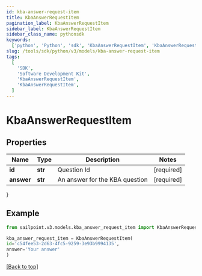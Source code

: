 ```yaml
---
id: kba-answer-request-item
title: KbaAnswerRequestItem
pagination_label: KbaAnswerRequestItem
sidebar_label: KbaAnswerRequestItem
sidebar_class_name: pythonsdk
keywords:
  ['python', 'Python', 'sdk', 'KbaAnswerRequestItem', 'KbaAnswerRequestItem']
slug: /tools/sdk/python/v3/models/kba-answer-request-item
tags:
  [
    'SDK',
    'Software Development Kit',
    'KbaAnswerRequestItem',
    'KbaAnswerRequestItem',
  ]
---
```


# KbaAnswerRequestItem

## Properties

| Name       | Type    | Description                    | Notes      |
| ---------- | ------- | ------------------------------ | ---------- |
| **id**     | **str** | Question Id                    | [required] |
| **answer** | **str** | An answer for the KBA question | [required] |

}

## Example

```python
from sailpoint.v3.models.kba_answer_request_item import KbaAnswerRequestItem

kba_answer_request_item = KbaAnswerRequestItem(
id='c54fee53-2d63-4fc5-9259-3e93b9994135',
answer='Your answer'
)

```

[[Back to top]](#)
